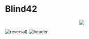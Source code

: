 # Blind42
<div align=center><img src="https://capsule-render.vercel.app/api?type=slice&color=gradient"></div>

![reversal](https://capsule-render.vercel.app/api?type=slice&color=gradient&text=%20asdf%20&fontAlignY=20&fontSize=56&rotate=20))
![header](https://capsule-render.vercel.app/api?text=Hello%World!&fontAlignY=20&desc=Desc&descAlignY=40)

